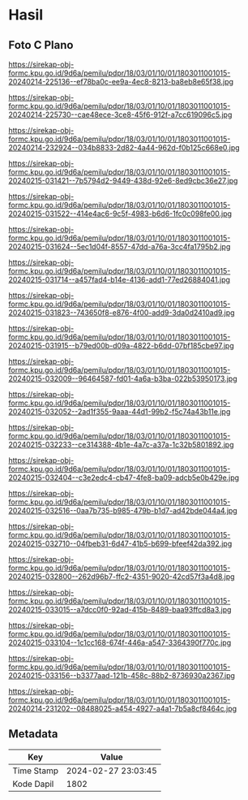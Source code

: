 # Hasil

## Foto C Plano

https://sirekap-obj-formc.kpu.go.id/9d6a/pemilu/pdpr/18/03/01/10/01/1803011001015-20240214-225136--ef78ba0c-ee9a-4ec8-8213-ba8eb8e65f38.jpg

https://sirekap-obj-formc.kpu.go.id/9d6a/pemilu/pdpr/18/03/01/10/01/1803011001015-20240214-225730--cae48ece-3ce8-45f6-912f-a7cc619096c5.jpg

https://sirekap-obj-formc.kpu.go.id/9d6a/pemilu/pdpr/18/03/01/10/01/1803011001015-20240214-232924--034b8833-2d82-4a44-962d-f0b125c668e0.jpg

https://sirekap-obj-formc.kpu.go.id/9d6a/pemilu/pdpr/18/03/01/10/01/1803011001015-20240215-031421--7b5794d2-9449-438d-92e6-8ed9cbc36e27.jpg

https://sirekap-obj-formc.kpu.go.id/9d6a/pemilu/pdpr/18/03/01/10/01/1803011001015-20240215-031522--414e4ac6-9c5f-4983-b6d6-1fc0c098fe00.jpg

https://sirekap-obj-formc.kpu.go.id/9d6a/pemilu/pdpr/18/03/01/10/01/1803011001015-20240215-031624--5ec1d04f-8557-47dd-a76a-3cc4fa1795b2.jpg

https://sirekap-obj-formc.kpu.go.id/9d6a/pemilu/pdpr/18/03/01/10/01/1803011001015-20240215-031714--a457fad4-b14e-4136-add1-77ed26884041.jpg

https://sirekap-obj-formc.kpu.go.id/9d6a/pemilu/pdpr/18/03/01/10/01/1803011001015-20240215-031823--743650f8-e876-4f00-add9-3da0d2410ad9.jpg

https://sirekap-obj-formc.kpu.go.id/9d6a/pemilu/pdpr/18/03/01/10/01/1803011001015-20240215-031915--b79ed00b-d09a-4822-b6dd-07bf185cbe97.jpg

https://sirekap-obj-formc.kpu.go.id/9d6a/pemilu/pdpr/18/03/01/10/01/1803011001015-20240215-032009--96464587-fd01-4a6a-b3ba-022b53950173.jpg

https://sirekap-obj-formc.kpu.go.id/9d6a/pemilu/pdpr/18/03/01/10/01/1803011001015-20240215-032052--2ad1f355-9aaa-44d1-99b2-f5c74a43b11e.jpg

https://sirekap-obj-formc.kpu.go.id/9d6a/pemilu/pdpr/18/03/01/10/01/1803011001015-20240215-032233--ce314388-4b1e-4a7c-a37a-1c32b5801892.jpg

https://sirekap-obj-formc.kpu.go.id/9d6a/pemilu/pdpr/18/03/01/10/01/1803011001015-20240215-032404--c3e2edc4-cb47-4fe8-ba09-adcb5e0b429e.jpg

https://sirekap-obj-formc.kpu.go.id/9d6a/pemilu/pdpr/18/03/01/10/01/1803011001015-20240215-032516--0aa7b735-b985-479b-b1d7-ad42bde044a4.jpg

https://sirekap-obj-formc.kpu.go.id/9d6a/pemilu/pdpr/18/03/01/10/01/1803011001015-20240215-032710--04fbeb31-6d47-41b5-b699-bfeef42da392.jpg

https://sirekap-obj-formc.kpu.go.id/9d6a/pemilu/pdpr/18/03/01/10/01/1803011001015-20240215-032800--262d96b7-ffc2-4351-9020-42cd57f3a4d8.jpg

https://sirekap-obj-formc.kpu.go.id/9d6a/pemilu/pdpr/18/03/01/10/01/1803011001015-20240215-033015--a7dcc0f0-92ad-415b-8489-baa93ffcd8a3.jpg

https://sirekap-obj-formc.kpu.go.id/9d6a/pemilu/pdpr/18/03/01/10/01/1803011001015-20240215-033104--1c1cc168-674f-446a-a547-3364390f770c.jpg

https://sirekap-obj-formc.kpu.go.id/9d6a/pemilu/pdpr/18/03/01/10/01/1803011001015-20240215-033156--b3377aad-121b-458c-88b2-8736930a2367.jpg

https://sirekap-obj-formc.kpu.go.id/9d6a/pemilu/pdpr/18/03/01/10/01/1803011001015-20240214-231202--08488025-a454-4927-a4a1-7b5a8cf8464c.jpg


## Metadata

| Key        | Value               |
| ---------- | ------------------- |
| Time Stamp | 2024-02-27 23:03:45 |
| Kode Dapil | 1802                |



